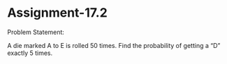 # Assignment-17.2

Problem Statement:

A die marked A to E is rolled 50 times. Find the probability of getting a “D” exactly 5
times.


